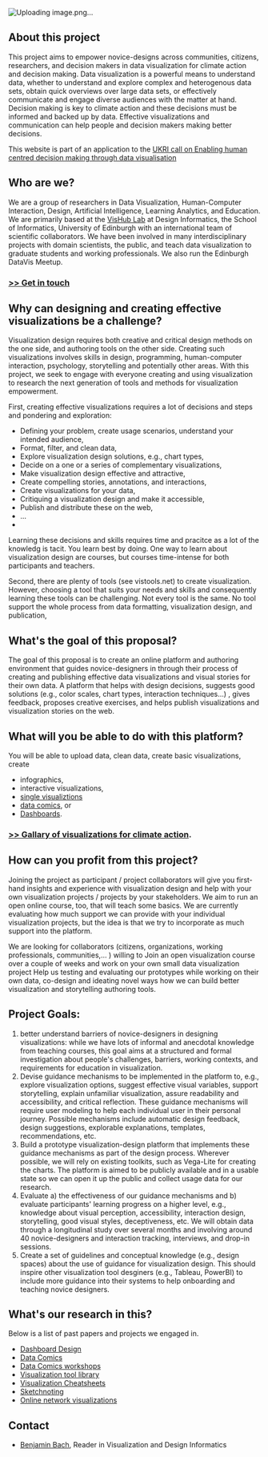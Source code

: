 ![Uploading image.png…]()

## About this project
This project aims to empower novice-designs across communities, citizens, researchers, and decision makers in data visualization for climate action and decision making. Data visualization is a powerful means to understand data, whether to understand and explore complex and heterogenous data sets, obtain quick overviews over large data sets, or effectively communicate and engage diverse audiences with the matter at hand. Decision making is key to climate action and these decisions must be informed and backed up by data. Effective visualizations and communication can help people and decision makers making better decisions.

This website is part of an application to the [UKRI call on Enabling human centred decision making through data visualisation](https://www.ukri.org/opportunity/enabling-human-centred-decision-making-through-data-visualisation/)

## Who are we?
We are a group of researchers in Data Visualization, Human-Computer Interaction, Design, Artificial Intelligence, Learning Analytics, and Education. We are primarily based at the [VisHub Lab](https://vishub.net) at Design Informatics, the School of Informatics, University of Edinburgh with an international team of scientific collaborators. We have been involved in many interdisciplinary projects with domain scientists, the public, and teach data visualization to graduate students and working professionals. We also run the Edinburgh DataVis Meetup.

### [>> Get in touch](#contact)

## Why can designing and creating effective visualizations be a challenge? 
Visualization design requires both creative and critical design methods on the one side, and authoring tools on the other side. Creating such visualizations involves skills in design, programming, human-computer interaction, psychology, storytelling and potentially other areas. With this project, we seek to engage with everyone creating and using visualization to research the next generation of tools and methods for visualization empowerment. 

First, creating effective visualizations requires a lot of decisions and steps and pondering and exploration: 
- Defining your problem, create usage scenarios, understand your intended audience,
- Format, filter, and clean data,
- Explore visualization design solutions, e.g., chart types,
- Decide on a one or a series of complementary visualizations,
- Make visualization design effective and attractive,
- Create compelling stories, annotations, and interactions,
- Create visualizations for your data,
- Critiquing a visualization design and make it accessible,
- Publish and distribute these on the web,
- ...
- 
Learning these decisions and skills requires time and pracitce as a lot of the knowledg is tacit. You learn best by doing. One way to learn about visualization design are courses, but courses time-intense for both participants and teachers. 

Second, there are plenty of tools (see vistools.net) to create visualization. However, choosing a tool that suits your needs and skills and consequently learning these tools can be challenging. Not every tool is the same. No tool support the whole process from data formatting, visualization design, and publication, 

## What's the goal of this proposal?
The goal of this proposal is to create an online platform and authoring environment that guides novice-designers in through their process of creating and publishing effective data visualizations and visual stories for their own data. A platform that helps with design decisions, suggests good solutions (e.g., color scales, chart types, interaction techniques…) , gives feedback, proposes creative exercises, and helps publish visualizations and visualization stories on the web. 

## What will you be able to do with this platform? 
You will be able to upload data, clean data, create basic visualizations, create 
- infographics, 
- interactive visualizations, 
- [single visualiztions](gallery#single-visualizations)
- [data comics](gallery#dashboards), or
- [Dashboards](gallery#data-stories). 

### [>> Gallary of visualizations for climate action](gallery). 

## How can you profit from this project?
Joining the project as participant / project collaborators will give you first-hand insights and experience with visualization design and help with your own visualization projects / projects by your stakeholders. We aim to run an open online course, too, that will teach some basics. We are currently evaluating how much support we can provide with your individual visualization projects, but the idea is that we try to incorporate as much support into the platform. 

We are looking for collaborators (citizens, organizations, working professionals, communities,… ) willing to 
Join an open visualization course over a couple of weeks and work on your own small data visualization project
Help us testing and evaluating our prototypes while working on their own data, 
co-design and ideating novel ways how we can build better visualization and storytelling authoring tools. 


## Project Goals: 
1. better understand barriers of novice-designers in designing visualizations: while we have lots of informal and anecdotal knowledge from teaching courses, this goal aims at a structured and formal investigation about people's challenges, barriers, working contexts, and requirements for education in visualization.
2. Devise guidance mechanisms to be implemented in the platform to, e.g., explore visualization options, suggest effective visual variables, support storytelling, explain unfamiliar visualization, assure readability and accessibility, and critical reflection. These guidance mechanisms will require user modeling to help each individual user in their personal journey. Possible mechanisms include automatic design feedback, design suggestions, explorable explanations, templates, recommendations, etc.
3. Build a prototype visualization-design platform that implements these guidance mechanisms as part of the design process. Wherever possible, we will rely on existing toolkits, such as Vega-Lite for creating the charts. The platform is aimed to be publicly available and in a usable state so we can open it up the public and collect usage data for our research.
4. Evaluate a) the effectiveness of our guidance mechanisms and b) evaluate participants' learning progress on a higher level, e.g., knowledge about visual perception, accessibility, interaction design, storytelling, good visual styles, deceptiveness, etc. We will obtain data through a longitudinal study over several months and involving around 40 novice-designers and interaction tracking, interviews, and drop-in sessions.
5. Create a set of guidelines and conceptual knowledge (e.g., design spaces) about the use of guidance for visualization design. This should inspire other visualization tool desginers (e.g., Tableau, PowerBI) to include more guidance into their systems to help onboarding and teaching novice designers. 


## What's our research in this? 
Below is a list of past papers and projects we engaged in. 

- [Dashboard Design](https://dashboarddesignpatterns.github.io)
- [Data Comics](https://www.researchgate.net/publication/324670172_Design_Patterns_for_Data_Comics)
- [Data Comics workshops](https://vishub.net/papers/wang2019teaching.pdf)
- [Visualization tool library](https://vistools.net)
- [Visualization Cheatsheets](https://vishub.net/papers/wang2020cheat.pdf)
- [Sketchnoting](https://www.dropbox.com/s/gsuc2dk7qyybc01/CHI2021%20-%20Sketchnoting%20%28Final%29.pdf?dl=0)
- [Online network visualizations](https://vistorian.github.io)

## Contact
- [Benjamin Bach](mailto:bbach@ed.ac.uk), Reader in Visualization and Design Informatics



